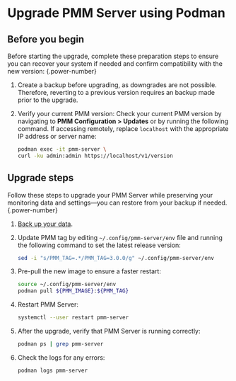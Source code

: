 # Upgrade PMM Server using Podman

## Before you begin

Before starting the upgrade, complete these preparation steps to ensure you can recover your system if needed and confirm compatibility with the new version:
{.power-number}

1. Create a backup before upgrading, as downgrades are not possible. Therefore, reverting to a previous version requires an backup made prior to the upgrade.

2. Verify your current PMM version: Check your current PMM version by navigating to **PMM Configuration > Updates** or by running the following command. If accessing remotely, replace `localhost` with the appropriate IP address or server name:

    ```sh
    podman exec -it pmm-server \
    curl -ku admin:admin https://localhost/v1/version
    ```

## Upgrade steps

Follow these steps to upgrade your PMM Server while preserving your monitoring data and settings—you can restore from your backup if needed.
{.power-number}

1. [Back up your data](../install-pmm/install-pmm-server/baremetal/podman/backup_container_podman.md).

2. Update PMM tag by editing `~/.config/pmm-server/env` file and running the following command to set the latest release version:
    ```sh
    sed -i "s/PMM_TAG=.*/PMM_TAG=3.0.0/g" ~/.config/pmm-server/env
    ```

3. Pre-pull the new image to ensure a faster restart:

    ```sh
    source ~/.config/pmm-server/env
    podman pull ${PMM_IMAGE}:${PMM_TAG}
    ```

4. Restart PMM Server:

    ```sh
    systemctl --user restart pmm-server
    ```

5. After the upgrade, verify that PMM Server is running correctly:

    ```sh
    podman ps | grep pmm-server
    ```

3. Check the logs for any errors:

    ```sh
    podman logs pmm-server
    ```
